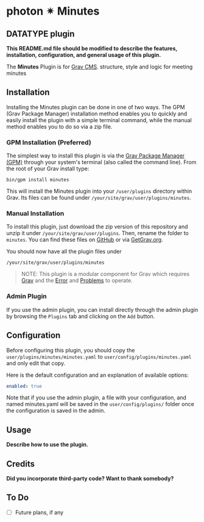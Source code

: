 # photon ✴ Minutes
## DATATYPE plugin

**This README.md file should be modified to describe the features, installation, configuration, and general usage of this plugin.**

The **Minutes** Plugin is for [Grav CMS](http://github.com/getgrav/grav). structure, style and logic for meeting minutes

## Installation

Installing the Minutes plugin can be done in one of two ways. The GPM (Grav Package Manager) installation method enables you to quickly and easily install the plugin with a simple terminal command, while the manual method enables you to do so via a zip file.

### GPM Installation (Preferred)

The simplest way to install this plugin is via the [Grav Package Manager (GPM)](http://learn.getgrav.org/advanced/grav-gpm) through your system's terminal (also called the command line).  From the root of your Grav install type:

    bin/gpm install minutes

This will install the Minutes plugin into your `/user/plugins` directory within Grav. Its files can be found under `/your/site/grav/user/plugins/minutes`.

### Manual Installation

To install this plugin, just download the zip version of this repository and unzip it under `/your/site/grav/user/plugins`. Then, rename the folder to `minutes`. You can find these files on [GitHub](https://github.com/i-am-phi/grav-plugin-minutes) or via [GetGrav.org](http://getgrav.org/downloads/plugins#extras).

You should now have all the plugin files under

    /your/site/grav/user/plugins/minutes

> NOTE: This plugin is a modular component for Grav which requires [Grav](http://github.com/getgrav/grav) and the [Error](https://github.com/getgrav/grav-plugin-error) and [Problems](https://github.com/getgrav/grav-plugin-problems) to operate.

### Admin Plugin

If you use the admin plugin, you can install directly through the admin plugin by browsing the `Plugins` tab and clicking on the `Add` button.

## Configuration

Before configuring this plugin, you should copy the `user/plugins/minutes/minutes.yaml` to `user/config/plugins/minutes.yaml` and only edit that copy.

Here is the default configuration and an explanation of available options:

```yaml
enabled: true
```

Note that if you use the admin plugin, a file with your configuration, and named minutes.yaml will be saved in the `user/config/plugins/` folder once the configuration is saved in the admin.

## Usage

**Describe how to use the plugin.**

## Credits

**Did you incorporate third-party code? Want to thank somebody?**

## To Do

- [ ] Future plans, if any
